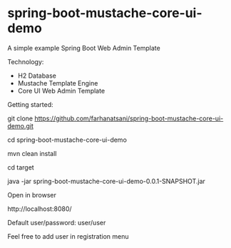 # spring-boot-mustache-core-ui-demo
A simple example Spring Boot Web Admin Template

Technology:
- H2 Database
- Mustache Template Engine
- Core UI Web Admin Template

Getting started:

git clone https://github.com/farhanatsani/spring-boot-mustache-core-ui-demo.git

cd spring-boot-mustache-core-ui-demo

mvn clean install

cd target

java -jar spring-boot-mustache-core-ui-demo-0.0.1-SNAPSHOT.jar

Open in browser

http://localhost:8080/


Default user/password: user/user

Feel free to add user in registration menu
